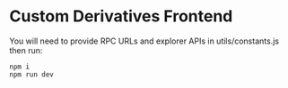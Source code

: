 # Custom Derivatives Frontend

You will need to provide RPC URLs and explorer APIs in utils/constants.js then run:

```
npm i
npm run dev
```
